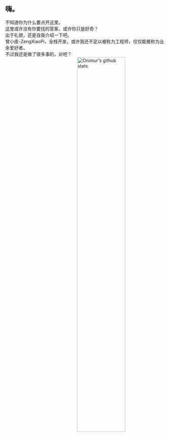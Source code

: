 ## 嗨。
不知道你为什么要点开这里。  
这里或许没有你要找的答案，或许你只是好奇？  
出于礼貌，还是自我介绍一下吧。  
曾小皮-ZengXiaoPi，全栈开发，或许我还不足以被称为工程师，仅仅能被称为业余爱好者。  
不过我还是做了很多事的，对吧？  
<a href="https://github.com/onimur/handle-path-oz">
    <img width="55%" align="right" alt="Onimur's github stats" src="https://github-readme-stats.vercel.app/api?username=ZengXiaoPi&show_icons=true&hide_border=true" />
</a>
